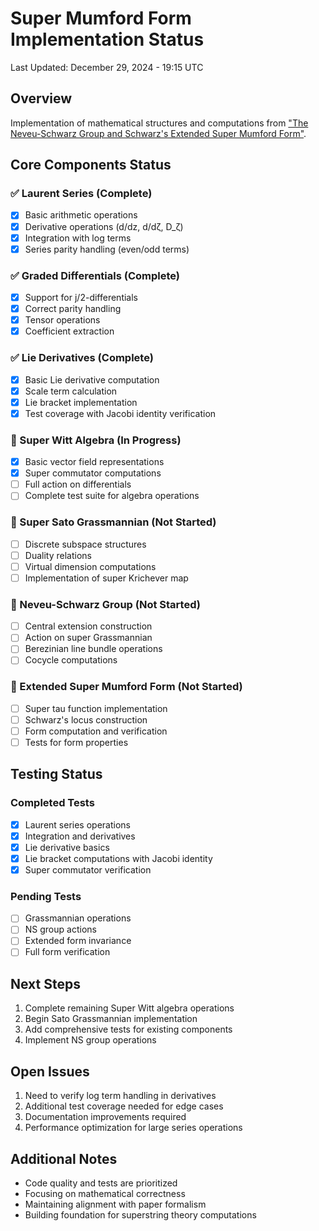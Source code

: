 # Super Mumford Form Implementation Status

Last Updated: December 29, 2024 - 19:15 UTC

## Overview
Implementation of mathematical structures and computations from ["The Neveu-Schwarz Group and Schwarz's Extended Super Mumford Form"](https://arxiv.org/pdf/2412.18585).

## Core Components Status

### ✅ Laurent Series (Complete)
- [x] Basic arithmetic operations 
- [x] Derivative operations (d/dz, d/dζ, D_ζ)
- [x] Integration with log terms
- [x] Series parity handling (even/odd terms)

### ✅ Graded Differentials (Complete)
- [x] Support for j/2-differentials
- [x] Correct parity handling
- [x] Tensor operations
- [x] Coefficient extraction

### ✅ Lie Derivatives (Complete)
- [x] Basic Lie derivative computation
- [x] Scale term calculation  
- [x] Lie bracket implementation
- [x] Test coverage with Jacobi identity verification

### 🚧 Super Witt Algebra (In Progress)
- [x] Basic vector field representations
- [x] Super commutator computations
- [ ] Full action on differentials
- [ ] Complete test suite for algebra operations

### 🔲 Super Sato Grassmannian (Not Started)
- [ ] Discrete subspace structures
- [ ] Duality relations
- [ ] Virtual dimension computations
- [ ] Implementation of super Krichever map

### 🔲 Neveu-Schwarz Group (Not Started)
- [ ] Central extension construction
- [ ] Action on super Grassmannian
- [ ] Berezinian line bundle operations
- [ ] Cocycle computations

### 🔲 Extended Super Mumford Form (Not Started) 
- [ ] Super tau function implementation
- [ ] Schwarz's locus construction
- [ ] Form computation and verification
- [ ] Tests for form properties

## Testing Status

### Completed Tests
- [x] Laurent series operations
- [x] Integration and derivatives
- [x] Lie derivative basics
- [x] Lie bracket computations with Jacobi identity
- [x] Super commutator verification

### Pending Tests
- [ ] Grassmannian operations
- [ ] NS group actions
- [ ] Extended form invariance
- [ ] Full form verification

## Next Steps

1. Complete remaining Super Witt algebra operations
2. Begin Sato Grassmannian implementation
3. Add comprehensive tests for existing components
4. Implement NS group operations

## Open Issues

1. Need to verify log term handling in derivatives
2. Additional test coverage needed for edge cases
3. Documentation improvements required
4. Performance optimization for large series operations

## Additional Notes

- Code quality and tests are prioritized
- Focusing on mathematical correctness
- Maintaining alignment with paper formalism
- Building foundation for superstring theory computations

